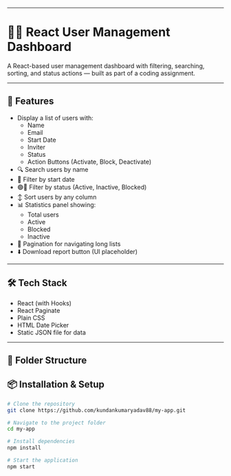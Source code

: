 
---
# 🧑‍💼 React User Management Dashboard

A React-based user management dashboard with filtering, searching, sorting, and status actions — built as part of a coding assignment.

---

## 🚀 Features

- Display a list of users with:
  - Name
  - Email
  - Start Date
  - Inviter
  - Status
  - Action Buttons (Activate, Block, Deactivate)
- 🔍 Search users by name
- 📅 Filter by start date
- 🟢🔴 Filter by status (Active, Inactive, Blocked)
- ↕️ Sort users by any column
- 📊 Statistics panel showing:
  - Total users
  - Active
  - Blocked
  - Inactive
- 📄 Pagination for navigating long lists
- ⬇️ Download report button (UI placeholder)

---

## 🛠️ Tech Stack

- React (with Hooks)
- React Paginate
- Plain CSS
- HTML Date Picker
- Static JSON file for data

---

## 📁 Folder Structure


## 📦 Installation & Setup

```bash
# Clone the repository
git clone https://github.com/kundankumaryadav88/my-app.git

# Navigate to the project folder
cd my-app

# Install dependencies
npm install

# Start the application
npm start
